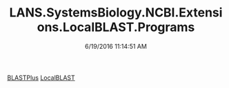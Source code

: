 ﻿---
title: LANS.SystemsBiology.NCBI.Extensions.LocalBLAST.Programs
date: 6/19/2016 11:14:51 AM
---

[BLASTPlus](T-LANS.SystemsBiology.NCBI.Extensions.LocalBLAST.Programs.BLASTPlus.html)
[LocalBLAST](T-LANS.SystemsBiology.NCBI.Extensions.LocalBLAST.Programs.LocalBLAST.html)

